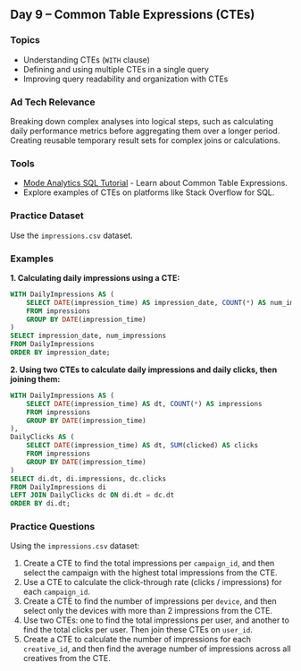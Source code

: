 ## Day 9 – Common Table Expressions (CTEs)

### Topics
- Understanding CTEs (`WITH` clause)
- Defining and using multiple CTEs in a single query
- Improving query readability and organization with CTEs

### Ad Tech Relevance
Breaking down complex analyses into logical steps, such as calculating daily performance metrics before aggregating them over a longer period. Creating reusable temporary result sets for complex joins or calculations.

### Tools
- [Mode Analytics SQL Tutorial](https://mode.com/sql-tutorial/sql-ctes/) - Learn about Common Table Expressions.
- Explore examples of CTEs on platforms like Stack Overflow for SQL.

### Practice Dataset
Use the `impressions.csv` dataset.

### Examples

**1. Calculating daily impressions using a CTE:**

```sql
WITH DailyImpressions AS (
    SELECT DATE(impression_time) AS impression_date, COUNT(*) AS num_impressions
    FROM impressions
    GROUP BY DATE(impression_time)
)
SELECT impression_date, num_impressions
FROM DailyImpressions
ORDER BY impression_date;
```

**2. Using two CTEs to calculate daily impressions and daily clicks, then joining them:**

```sql
WITH DailyImpressions AS (
    SELECT DATE(impression_time) AS dt, COUNT(*) AS impressions
    FROM impressions
    GROUP BY DATE(impression_time)
),
DailyClicks AS (
    SELECT DATE(impression_time) AS dt, SUM(clicked) AS clicks
    FROM impressions
    GROUP BY DATE(impression_time)
)
SELECT di.dt, di.impressions, dc.clicks
FROM DailyImpressions di
LEFT JOIN DailyClicks dc ON di.dt = dc.dt
ORDER BY di.dt;
```

### Practice Questions

Using the `impressions.csv` dataset:

1.  Create a CTE to find the total impressions per `campaign_id`, and then select the campaign with the highest total impressions from the CTE.
2.  Use a CTE to calculate the click-through rate (clicks / impressions) for each `campaign_id`.
3.  Create a CTE to find the number of impressions per `device`, and then select only the devices with more than 2 impressions from the CTE.
4.  Use two CTEs: one to find the total impressions per user, and another to find the total clicks per user. Then join these CTEs on `user_id`.
5.  Create a CTE to calculate the number of impressions for each `creative_id`, and then find the average number of impressions across all creatives from the CTE.